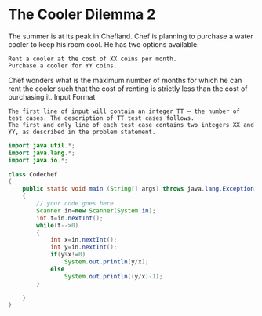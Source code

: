 # The Cooler Dilemma 2

The summer is at its peak in Chefland. Chef is planning to purchase a water cooler to keep his room cool. He has two options available:

    Rent a cooler at the cost of XX coins per month.
    Purchase a cooler for YY coins.

Chef wonders what is the maximum number of months for which he can rent the cooler such that the cost of renting is strictly less than the cost of purchasing it.
Input Format

    The first line of input will contain an integer TT — the number of test cases. The description of TT test cases follows.
    The first and only line of each test case contains two integers XX and YY, as described in the problem statement.

```java
import java.util.*;
import java.lang.*;
import java.io.*;

class Codechef
{
	public static void main (String[] args) throws java.lang.Exception
	{
		// your code goes here
		Scanner in=new Scanner(System.in);
		int t=in.nextInt();
		while(t-->0)
		{
		    int x=in.nextInt();
		    int y=in.nextInt();
		    if(y%x!=0)
		        System.out.println(y/x);
		    else
		        System.out.println((y/x)-1);
		}

	}
}
```
